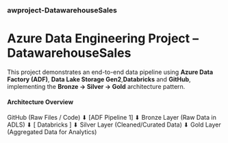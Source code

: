 ### awproject-DatawarehouseSales

#  Azure Data Engineering Project – DatawarehouseSales

This project demonstrates an end-to-end data pipeline using **Azure Data Factory (ADF)**, **Data Lake Storage Gen2**,**Databricks** and **GitHub**, implementing the **Bronze → Silver → Gold** architecture pattern.
#### Architecture Overview

GitHub (Raw Files / Code)
        ⬇
    [ADF Pipeline 1]
        ⬇
Bronze Layer (Raw Data in ADLS)
        ⬇
    [ Databricks ]
        ⬇
Silver Layer (Cleaned/Curated Data)
        ⬇
Gold Layer (Aggregated Data for Analytics)
        
